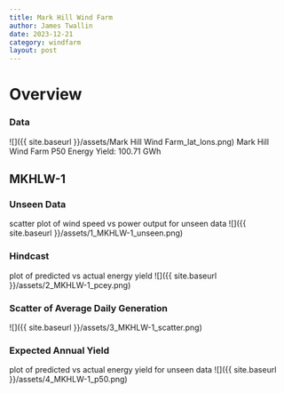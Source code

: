 ```yaml
---
title: Mark Hill Wind Farm
author: James Twallin
date: 2023-12-21
category: windfarm
layout: post
---
```

# Overview

### Data

![]({{ site.baseurl }}/assets/Mark Hill Wind Farm_lat_lons.png)
Mark Hill Wind Farm P50 Energy Yield: 100.71 GWh

MKHLW-1
-------------
### Unseen Data 
scatter plot of wind speed vs power output for unseen data
![]({{ site.baseurl }}/assets/1_MKHLW-1_unseen.png)
### Hindcast 
plot of predicted vs actual energy yield
![]({{ site.baseurl }}/assets/2_MKHLW-1_pcey.png)
### Scatter of Average Daily Generation 

![]({{ site.baseurl }}/assets/3_MKHLW-1_scatter.png)
### Expected Annual Yield 
plot of predicted vs actual energy yield for unseen data
![]({{ site.baseurl }}/assets/4_MKHLW-1_p50.png)

